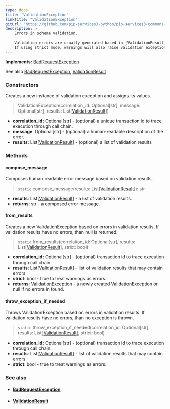 ```yaml
---
type: docs
title: "ValidationException"
linkTitle: "ValidationException"
gitUrl: "https://github.com/pip-services3-python/pip-services3-commons-python"
description: >
    Errors in schema validation.

    Validation errors are usually generated based in [ValidationResult](../validation_result).
    If using strict mode, warnings will also raise validation exceptions.
---
```


**Implements:** [BadRequestException](../../errors/bad_request_exception)

See also [BadRequestException](../../errors/bad_request_exception), [ValidationResult](../validation_result)

### Constructors
Creates a new instance of validation exception and assigns its values.  

> ValidationException(correlation_id: Optional[str], message: Optional[str], results: List[[ValidationResult](../validation_result)])

- **correlation_id**: Optional[str] - (optional) a unique transaction id to trace execution through call chain.
- **message**: Optional[str] - (optional) a human-readable description of the error.
- **results**:  List[[ValidationResult](../validation_result)] - (optional) a list of validation results


### Methods

#### compose_message
Composes human readable error message based on validation results.  

> `static` compose_message(results: List[[ValidationResult](../validation_result)]): str

- **results**: List[[ValidationResult](../validation_result)] - a list of validation results.
- **returns**: str -  a composed error message.


#### from_results
Creates a new ValidationException based on errors in validation results.
If validation results have no errors, than null is returned.

> `static` from_results(correlation_id: Optional[str], results: List[[ValidationResult](../validation_result)], strict: bool)

- **correlation_id**: Optional[str] - (optional) transaction id to trace execution through call chain.
- **results**: List[[ValidationResult](../validation_result)] -  list of validation results that may contain errors
- **strict**: bool - true to treat warnings as errors.
- **returns**: [ValidationException]() - a newly created ValidationException or null if no errors in found.

#### throw_exception_if_needed
Throws ValidationException based on errors in validation results.
If validation results have no errors, than no exception is thrown.

> `static` throw_exception_if_needed(correlation_id: Optional[str], results: List[[ValidationResult](../validation_result)], strict: bool)

- **correlation_id**: Optional[str] - (optional) transaction id to trace execution through call chain.
- **results**: List[[ValidationResult](../validation_result)] - list of validation results that may contain errors
- **strict**: bool - true to treat warnings as errors.



### See also
- #### [BadRequestException](../../errors/bad_request_exception)
- #### [ValidationResult](../validation_result)

